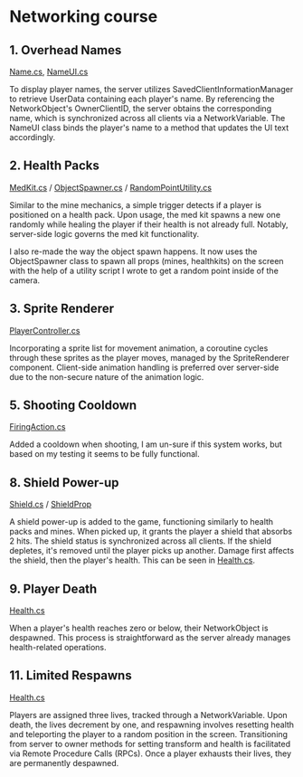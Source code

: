 # Networking course

## 1. Overhead Names
[Name.cs](https://github.com/AlenForko/Networking-course/blob/main/Assets/Scripts/Player/Name.cs), [NameUI.cs](https://github.com/AlenForko/Networking-course/blob/main/Assets/Scripts/UI/CommonUI/NameUI.cs)

To display player names, the server utilizes SavedClientInformationManager to retrieve UserData containing each player's name. By referencing the NetworkObject's OwnerClientID, the server obtains the corresponding name, which is synchronized across all clients via a NetworkVariable. The NameUI class binds the player's name to a method that updates the UI text accordingly.

## 2. Health Packs
[MedKit.cs](https://github.com/AlenForko/Networking-course/blob/main/Assets/Scripts/Props/HealthKit.cs) / [ObjectSpawner.cs](https://github.com/AlenForko/Networking-course/blob/main/Assets/Scripts/Props/ObjectSpawner.cs) / [RandomPointUtility.cs](https://github.com/AlenForko/Networking-course/blob/main/Assets/Scripts/Common/RandomPointUtility.cs)

Similar to the mine mechanics, a simple trigger detects if a player is positioned on a health pack. Upon usage, the med kit spawns a new one randomly while healing the player if their health is not already full. Notably, server-side logic governs the med kit functionality.

I also re-made the way the object spawn happens. It now uses the ObjectSpawner class to spawn all props (mines, healthkits) on the screen with the help of a utility script I wrote to get a random point inside of the camera.

## 3. Sprite Renderer
[PlayerController.cs](https://github.com/AlenForko/Networking-course/blob/main/Assets/Scripts/Player/PlayerController.cs)

Incorporating a sprite list for movement animation, a coroutine cycles through these sprites as the player moves, managed by the SpriteRenderer component. Client-side animation handling is preferred over server-side due to the non-secure nature of the animation logic.

## 5. Shooting Cooldown
[FiringAction.cs](https://github.com/AlenForko/Networking-course/blob/main/Assets/Scripts/Player/FiringAction.cs)

Added a cooldown when shooting, I am un-sure if this system works, but based on my testing it seems to be fully functional.

## 8. Shield Power-up
[Shield.cs](https://github.com/AlenForko/Networking-course/blob/main/Assets/Scripts/Player/Shield.cs) / [ShieldProp](https://github.com/AlenForko/Networking-course/blob/main/Assets/Scripts/Props/ShieldProp.cs)

A shield power-up is added to the game, functioning similarly to health packs and mines. When picked up, it grants the player a shield that absorbs 2 hits. The shield status is synchronized across all clients. If the shield depletes, it's removed until the player picks up another. Damage first affects the shield, then the player's health. This can be seen in [Health.cs](https://github.com/AlenForko/Networking-course/blob/main/Assets/Scripts/Player/Health.cs).

## 9. Player Death
[Health.cs](https://github.com/AlenForko/Networking-course/blob/main/Assets/Scripts/Player/Health.cs)

When a player's health reaches zero or below, their NetworkObject is despawned. This process is straightforward as the server already manages health-related operations.

## 11. Limited Respawns
[Health.cs](https://github.com/AlenForko/Networking-course/blob/main/Assets/Scripts/Player/Health.cs)

Players are assigned three lives, tracked through a NetworkVariable. Upon death, the lives decrement by one, and respawning involves resetting health and teleporting the player to a random position in the screen. Transitioning from server to owner methods for setting transform and health is facilitated via Remote Procedure Calls (RPCs). Once a player exhausts their lives, they are permanently despawned.

